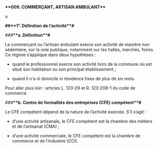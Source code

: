 **\*\*009. COMMERÇANT, ARTISAN AMBULANT\*\***

**=**

**\#\#\*\*1°. Définition de l’activité\*\*\#**

\#\#\#**\*\*a. Définition\*\*\#**

Le commerçant ou l’artisan ambulant exerce son activité de manière non sédentaire, sur la voie publique, notamment sur les halles, marchés, foires. Ce régime s’applique dans deux hypothèses :

-   quand le professionnel exerce son activité hors de la commune où est situé son habitation ou son principal établissement ;

-   quand il n'a ni domicile ni résidence fixes de plus de six mois.

Pour aller plus loin : articles L. 123-29 et R. 123-208-1 du code de commerce.

\#\#\#**\*\*b. Centre de formalités des entreprises (CFE) compétent\*\*\#**

Le CFE compétent dépend de la nature de l’activité exercée. S’il s’agit :

-   d’une activité artisanale, le CFE compétent est la chambre des métiers et de l’artisanat (CMA) ;

-   d’une activité commerciale, le CFE compétent est la chambre de commerce et de l’industrie (CCI).
